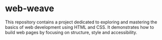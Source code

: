 # web-weave
This repository contains a project dedicated to exploring and mastering the  basics of web development using HTML and CSS. It demonstrates how to build web pages by focusing on structure, style and accessibility.
